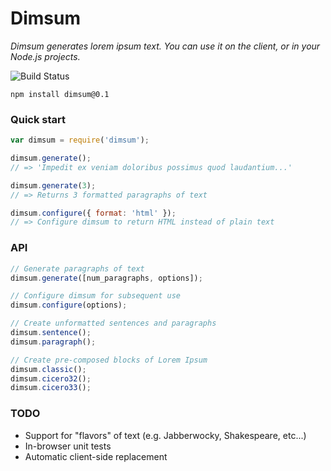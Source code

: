 # Dimsum

*Dimsum generates lorem ipsum text. You can use it on the client, or in your Node.js projects.*

![Build Status](https://secure.travis-ci.org/ninjascribble/dimsum.png)

    npm install dimsum@0.1

### Quick start

```js
var dimsum = require('dimsum');

dimsum.generate();
// => 'Impedit ex veniam doloribus possimus quod laudantium...'

dimsum.generate(3);
// => Returns 3 formatted paragraphs of text

dimsum.configure({ format: 'html' });
// => Configure dimsum to return HTML instead of plain text
```

### API

```js
// Generate paragraphs of text
dimsum.generate([num_paragraphs, options]);

// Configure dimsum for subsequent use
dimsum.configure(options);

// Create unformatted sentences and paragraphs
dimsum.sentence();
dimsum.paragraph();

// Create pre-composed blocks of Lorem Ipsum
dimsum.classic();
dimsum.cicero32();
dimsum.cicero33();
```

### TODO

* Support for "flavors" of text (e.g. Jabberwocky, Shakespeare, etc...)
* In-browser unit tests
* Automatic client-side replacement